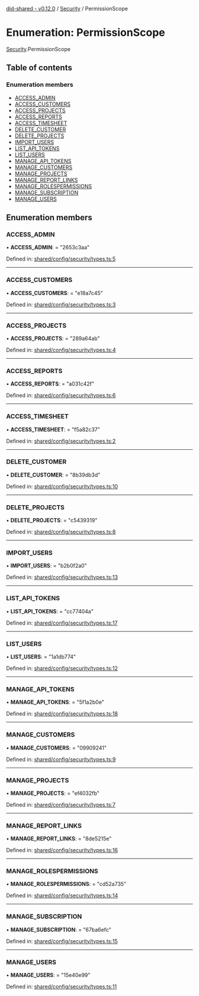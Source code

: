 [did-shared - v0.12.0](../README.md) / [Security](../modules/security.md) / PermissionScope

# Enumeration: PermissionScope

[Security](../modules/security.md).PermissionScope

## Table of contents

### Enumeration members

- [ACCESS\_ADMIN](security.permissionscope.md#access_admin)
- [ACCESS\_CUSTOMERS](security.permissionscope.md#access_customers)
- [ACCESS\_PROJECTS](security.permissionscope.md#access_projects)
- [ACCESS\_REPORTS](security.permissionscope.md#access_reports)
- [ACCESS\_TIMESHEET](security.permissionscope.md#access_timesheet)
- [DELETE\_CUSTOMER](security.permissionscope.md#delete_customer)
- [DELETE\_PROJECTS](security.permissionscope.md#delete_projects)
- [IMPORT\_USERS](security.permissionscope.md#import_users)
- [LIST\_API\_TOKENS](security.permissionscope.md#list_api_tokens)
- [LIST\_USERS](security.permissionscope.md#list_users)
- [MANAGE\_API\_TOKENS](security.permissionscope.md#manage_api_tokens)
- [MANAGE\_CUSTOMERS](security.permissionscope.md#manage_customers)
- [MANAGE\_PROJECTS](security.permissionscope.md#manage_projects)
- [MANAGE\_REPORT\_LINKS](security.permissionscope.md#manage_report_links)
- [MANAGE\_ROLESPERMISSIONS](security.permissionscope.md#manage_rolespermissions)
- [MANAGE\_SUBSCRIPTION](security.permissionscope.md#manage_subscription)
- [MANAGE\_USERS](security.permissionscope.md#manage_users)

## Enumeration members

### ACCESS\_ADMIN

• **ACCESS\_ADMIN**: = "2653c3aa"

Defined in: [shared/config/security/types.ts:5](https://github.com/Puzzlepart/did/blob/dev/shared/config/security/types.ts#L5)

___

### ACCESS\_CUSTOMERS

• **ACCESS\_CUSTOMERS**: = "e18a7c45"

Defined in: [shared/config/security/types.ts:3](https://github.com/Puzzlepart/did/blob/dev/shared/config/security/types.ts#L3)

___

### ACCESS\_PROJECTS

• **ACCESS\_PROJECTS**: = "289a64ab"

Defined in: [shared/config/security/types.ts:4](https://github.com/Puzzlepart/did/blob/dev/shared/config/security/types.ts#L4)

___

### ACCESS\_REPORTS

• **ACCESS\_REPORTS**: = "a031c42f"

Defined in: [shared/config/security/types.ts:6](https://github.com/Puzzlepart/did/blob/dev/shared/config/security/types.ts#L6)

___

### ACCESS\_TIMESHEET

• **ACCESS\_TIMESHEET**: = "f5a82c37"

Defined in: [shared/config/security/types.ts:2](https://github.com/Puzzlepart/did/blob/dev/shared/config/security/types.ts#L2)

___

### DELETE\_CUSTOMER

• **DELETE\_CUSTOMER**: = "8b39db3d"

Defined in: [shared/config/security/types.ts:10](https://github.com/Puzzlepart/did/blob/dev/shared/config/security/types.ts#L10)

___

### DELETE\_PROJECTS

• **DELETE\_PROJECTS**: = "c5439319"

Defined in: [shared/config/security/types.ts:8](https://github.com/Puzzlepart/did/blob/dev/shared/config/security/types.ts#L8)

___

### IMPORT\_USERS

• **IMPORT\_USERS**: = "b2b0f2a0"

Defined in: [shared/config/security/types.ts:13](https://github.com/Puzzlepart/did/blob/dev/shared/config/security/types.ts#L13)

___

### LIST\_API\_TOKENS

• **LIST\_API\_TOKENS**: = "cc77404a"

Defined in: [shared/config/security/types.ts:17](https://github.com/Puzzlepart/did/blob/dev/shared/config/security/types.ts#L17)

___

### LIST\_USERS

• **LIST\_USERS**: = "1a1db774"

Defined in: [shared/config/security/types.ts:12](https://github.com/Puzzlepart/did/blob/dev/shared/config/security/types.ts#L12)

___

### MANAGE\_API\_TOKENS

• **MANAGE\_API\_TOKENS**: = "5f1a2b0e"

Defined in: [shared/config/security/types.ts:18](https://github.com/Puzzlepart/did/blob/dev/shared/config/security/types.ts#L18)

___

### MANAGE\_CUSTOMERS

• **MANAGE\_CUSTOMERS**: = "09909241"

Defined in: [shared/config/security/types.ts:9](https://github.com/Puzzlepart/did/blob/dev/shared/config/security/types.ts#L9)

___

### MANAGE\_PROJECTS

• **MANAGE\_PROJECTS**: = "ef4032fb"

Defined in: [shared/config/security/types.ts:7](https://github.com/Puzzlepart/did/blob/dev/shared/config/security/types.ts#L7)

___

### MANAGE\_REPORT\_LINKS

• **MANAGE\_REPORT\_LINKS**: = "8de5215e"

Defined in: [shared/config/security/types.ts:16](https://github.com/Puzzlepart/did/blob/dev/shared/config/security/types.ts#L16)

___

### MANAGE\_ROLESPERMISSIONS

• **MANAGE\_ROLESPERMISSIONS**: = "cd52a735"

Defined in: [shared/config/security/types.ts:14](https://github.com/Puzzlepart/did/blob/dev/shared/config/security/types.ts#L14)

___

### MANAGE\_SUBSCRIPTION

• **MANAGE\_SUBSCRIPTION**: = "67ba6efc"

Defined in: [shared/config/security/types.ts:15](https://github.com/Puzzlepart/did/blob/dev/shared/config/security/types.ts#L15)

___

### MANAGE\_USERS

• **MANAGE\_USERS**: = "15e40e99"

Defined in: [shared/config/security/types.ts:11](https://github.com/Puzzlepart/did/blob/dev/shared/config/security/types.ts#L11)
